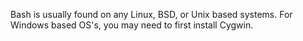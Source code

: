 Bash is usually found on any Linux, BSD, or Unix based systems. For Windows based OS's, you may need to first install Cygwin.
